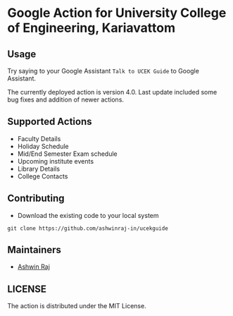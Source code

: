 
# Google Action for University College of Engineering, Kariavattom


## Usage
Try saying to your Google Assistant `Talk to UCEK Guide` to Google Assistant.

The currently deployed action is version 4.0. Last update included some bug fixes and addition of newer actions.

## Supported Actions
- Faculty Details
- Holiday Schedule
- Mid/End Semester Exam schedule
- Upcoming institute events
- Library Details
- College Contacts

## Contributing
- Download the existing code to your local system
```
git clone https://github.com/ashwinraj-in/ucekguide
```

## Maintainers
- [Ashwin Raj](https://github.com/ashwinraj-in/)

## LICENSE
 The action is distributed under the MIT License.
